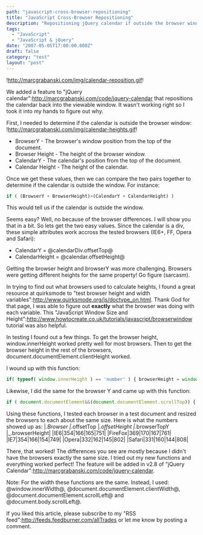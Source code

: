 ```yaml
---
path: "javascript-cross-browser-repositioning"
title: "JavaScript Cross-Browser Repositioning"
description: "Repositioning jQuery calendar if outside the browser window in IE6, IE7, FireFox, Safari and Opera web browsers."
tags: 
  - "JavaScript"
  - "JavaScript & jQuery"
date: "2007-05-05T17:00:00.000Z"
draft: false
category: "test"
layout: "post"
---
```


!http://marcgrabanski.com/img/calendar-reposition.gif!

We added a feature to "jQuery calendar":http://marcgrabanski.com/code/jquery-calendar that repositions the calendar back into the viewable window. It wasn't working right so I took it into my hands to figure out why.

First, I needed to determine if the calendar is outside the browser window:
!http://marcgrabanski.com/img/calendar-heights.gif!

- BrowserY - The browser's window position from the top of the document.
- Browser Height - The height of the browser window.
- CalendarY - The calendar's position from the top of the document.
- Calendar Height - The height of the calendar.

Once we get these values, then we can compare the two pairs together to determine if the calendar is outside the window. For instance:
```js
if ( (BrowserY + BrowserHeight)>(CalendarY + CalendarHeight) )
```

This would tell us if the calendar is outside the window.

Seems easy? Well, no because of the browser differences. I will show you that in a bit. So lets get the two easy values. Since the calendar is a div, these simple attributes work accross the tested browsers (IE6+, FF, Opera and Safari): 
- CalendarY = @calendarDiv.offsetTop@
- CalendarHeight = @calendar.offsetHeight@

Getting the browser height and browserY was more challenging. Browsers were getting different heights for the same property! Go figure (sarcasm).

In trying to find out what browsers used to calculate heights, I found a great resource at quirksmode to "test browser height and width variables":http://www.quirksmode.org/js/doctype_on.html. Thank God for that page, I was able to figure out **exactly** what the browser was doing with each variable. This "JavaScript Window Size and Height":http://www.howtocreate.co.uk/tutorials/javascript/browserwindow tutorial was also helpful.

In testing I found out a few things. To get the browser height, window.innerHeight worked pretty well for most browsers. Then to get the browser height in the rest of the browsers, document.documentElement.clientHeight worked.

I wound up with this function:
```js
if( typeof( window.innerHeight ) == 'number' ) { browserHeight = window.innerHeight; } else { browserHeight = document.documentElement.clientHeight; }
```

Likewise, I did the same for the browser Y and came up with this function:
```js
if ( document.documentElement&&(document.documentElement.scrollTop)) { browserTopY = document.documentElement.scrollTop; } else { browserTopY = document.body.scrollTop; } 
```

Using these functions, I tested each browser in a test document and resized the browsers to each about the same size. Here is what the numbers showed up as:
|_.Browser |_.offsetTop |_.offsetHeight |_.browserTopY |_.browserHeight| |IE6|354|166|165|751| |FireFox|369|170|167|761| |IE7|354|166|154|749| |Opera|332|162|145|802| |Safari|331|160|144|808|

There, that worked! The differences you see are mostly because I didn't have the browsers exactly the same size. I tried out my new functions and everything worked perfect! The feature will be added in v2.8 of "jQuery Calendar":http://marcgrabanski.com/code/jquery-calendar.

Note: For the width these functions are the same. Instead, I used: @window.innerWidth@, @document.documentElement.clientWidth@, @document.documentElement.scrollLeft@ and @document.body.scrollLeft@.

If you liked this article, please subscribe to my "RSS feed":http://feeds.feedburner.com/allTrades or let me know by posting a comment.